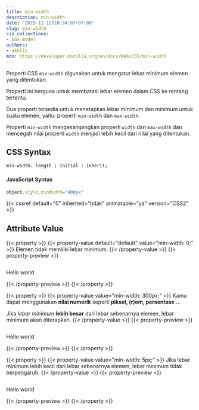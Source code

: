 ```yaml
---
title: min-width
description: min-width
date: "2019-11-12T10:34:07+07:00"
slug: min-width
css_collections:
- box-model
authors:
- akhlis
mdn: https://developer.mozilla.org/en/docs/Web/CSS/min-width
---
```


Properti CSS `min-width` digunakan untuk mengatur lebar minimum elemen yang ditentukan.

Properti ini berguna untuk membatasi lebar elemen dalam CSS ke rentang tertentu.

Dua properti tersedia untuk menetapkan lebar minimum dan minimum untuk suatu elemen, yaitu: properti `min-width` dan
`max-width`.

Properti `min-width` mengesampingkan properti `width` dan `max-width` dan mencegah nilai properti `width` menjadi lebih
kecil dari nilai yang ditentukan.

## CSS Syntax
```css
min-width: length | initial | inherit;
```

#### JavaScript Syntax
```js
object.style.minWidth="400px"
```

{{< cssref default="0" inherited="tidak" animatable="ya" version="CSS2" >}}

## Attribute Value

{{< property >}}
{{< property-value default="default" value="min-width: 0;" >}}
Elemen tidak memiliki lebar minimum.
{{< /property-value >}}
{{< property-preview >}}
<div class="property__example min-width " id="min-width-0">
  <p class="block block--alpha text-sm leading-tight bg-green-100 p-4">Hello world</p>
</div>
{{< /property-preview >}}
{{< /property >}}

{{< property >}}
{{< property-value value="min-width: 300px;" >}}
Kamu dapat menggunakan __nilai numerik__ seperti __piksel, (r)em, persentase__ ...

Jika _lebar minimum_ __lebih besar__ dari lebar sebenarnya elemen, lebar minimum akan diterapkan.
{{< /property-value >}}
{{< property-preview >}}
<div class="property__example min-width " id="min-width-300px">
  <p class="block block--alpha text-sm leading-tight bg-green-100 p-4">Hello world</p>
</div>
{{< /property-preview >}}
{{< /property >}}

{{< property >}}
{{< property-value value="min-width: 5px;" >}}
Jika lebar minimum lebih kecil dari lebar sebenarnya elemen, lebar minimum tidak berpengaruh.
{{< /property-value >}}
{{< property-preview >}}
<div class="property__example min-width " id="min-width-5px">
  <p class="block block--alpha text-sm leading-tight bg-green-100 p-4">Hello world</p>
</div>
{{< /property-preview >}}
{{< /property >}}

<style type="text/css">
  .min-width .block {
    display: inline-block;
    vertical-align: top;
  }

  #min-width-300px .block {
    min-width: 300px;
  }

  #min-width-5px .block {
    min-width: 5px;
  }
</style>